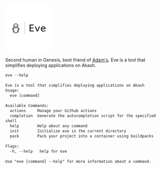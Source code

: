 <img src="doc/logos/Eve-logos_black.png" width=150>

Second human in Genesis, best friend of [Adam's](github.com/boz). Eve is a tool that simplifies deploying applications on Akash.

```
eve --help

Eve is a tool that simplifies deploying applications on Akash
Usage:
  eve [command]

Available Commands:
  actions     Manage your Github actions
  completion  Generate the autocompletion script for the specified shell
  help        Help about any command
  init        Initialize eve in the current directory
  pack        Pack your project into a container using buildpacks

Flags:
  -h, --help   help for eve

Use "eve [command] --help" for more information about a command.
```